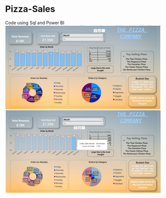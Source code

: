 # Pizza-Sales
Code using Sql and Power BI
![init](https://github.com/Sanskar-hub2001/Pizza-Sales/blob/eebc3caa4e3b93778d2db3bfb4afa9ab82ab1760/5c8f59a7-cf2b-43f5-ae5c-118db8c52b24.jpeg)
![init](https://github.com/Sanskar-hub2001/Pizza-Sales/blob/abf810d6350fdd2ea5372ef5abc2c7d01307ca51/55c04c70-2480-47f4-a1b1-68dbe39a63b7.jpeg)
